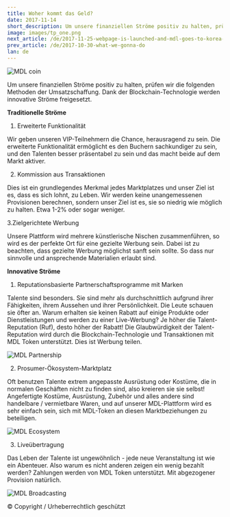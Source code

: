 ```yaml
---
title: Woher kommt das Geld?
date: 2017-11-14
short_description: Um unsere finanziellen Ströme positiv zu halten, prüfen wir die folgenden Methoden der Umsatzschaffung.
image: images/tp_one.png
next_article: /de/2017-11-25-webpage-is-launched-and-mdl-goes-to-korea-for-sf2017
prev_article: /de/2017-10-30-what-we-gonna-do
lan: de
---
```


![MDL coin](https://gateway.ipfs.io/ipfs/QmVHZDTzBb96QgMsCqSEzxuwzyYX4BfNa5M7kxTYWvQC8u/coin.png)

Um unsere finanziellen Ströme positiv zu halten, prüfen wir die folgenden Methoden der Umsatzschaffung. Dank der Blockchain-Technologie werden innovative Ströme freigesetzt.

**Traditionelle Ströme**

1. Erweiterte Funktionalität

Wir geben unseren VIP-Teilnehmern die Chance, herausragend zu sein. Die erweiterte Funktionalität ermöglicht es den Buchern sachkundiger zu sein, und den Talenten besser präsentabel zu sein und das macht beide auf dem Markt aktiver.

2. Kommission aus Transaktionen

Dies ist ein grundlegendes Merkmal jedes Marktplatzes und unser Ziel ist es, dass es sich lohnt, zu Leben. Wir werden keine unangemessenen Provisionen berechnen, sondern unser Ziel ist es, sie so niedrig wie möglich zu halten. Etwa 1-2% oder sogar weniger.

3.Zielgerichtete Werbung

Unsere Plattform wird mehrere künstlerische Nischen zusammenführen, so wird es der perfekte Ort für eine gezielte Werbung sein. Dabei ist zu beachten, dass gezielte Werbung möglichst sanft sein sollte. So dass nur sinnvolle und ansprechende Materialien erlaubt sind.

**Innovative Ströme**

1. Reputationsbasierte Partnerschaftsprogramme mit Marken

Talente sind besonders. Sie sind mehr als durchschnittlich aufgrund ihrer Fähigkeiten, ihrem Aussehen und ihrer Persönlichkeit. Die Leute schauen sie öfter an. Warum erhalten sie keinen Rabatt auf einige Produkte oder Dienstleistungen und werden zu einer Live-Werbung? Je höher die Talent-Reputation (Ruf), desto höher der Rabatt! Die Glaubwürdigkeit der Talent-Reputation wird durch die Blockchain-Technologie und Transaktionen mit MDL Token unterstützt. Dies ist Werbung teilen.

![MDL Partnership](https://gateway.ipfs.io/ipfs/QmXYFsWZ6xD8x1JoHW4XTisgURXJbtTd2XrM2n2UNPkWHb/partnership.jpg)

2. Prosumer-Ökosystem-Marktplatz

Oft benutzen Talente extrem angepasste Ausrüstung oder Kostüme, die in normalen Geschäften nicht zu finden sind, also kreieren sie sie selbst! Angefertigte Kostüme, Ausrüstung, Zubehör und alles andere sind handelbare / vermietbare Waren, und auf unserer MDL-Plattform wird es sehr einfach sein, sich mit MDL-Token an diesen Marktbeziehungen zu beteiligen.

![MDL Ecosystem](https://gateway.ipfs.io/ipfs/QmYkMaUN76r9uwsDbBTPXEjKcQ2tD5MjqK8utdbzQSrdy2/ecosystem.jpg)

3. Liveübertragung

Das Leben der Talente ist ungewöhnlich - jede neue Veranstaltung ist wie ein Abenteuer. Also warum es nicht anderen zeigen ein wenig bezahlt werden? Zahlungen werden von MDL Token unterstützt. Mit abgezogener Provision natürlich.

![MDL Broadcasting](https://gateway.ipfs.io/ipfs/QmaQKVcmPzuJ7GU1o7hvQ267q2iNEc2AcTgzgXqbur8dDk/broadcasting.jpg)

© Copyright / Urheberrechtlich geschützt



